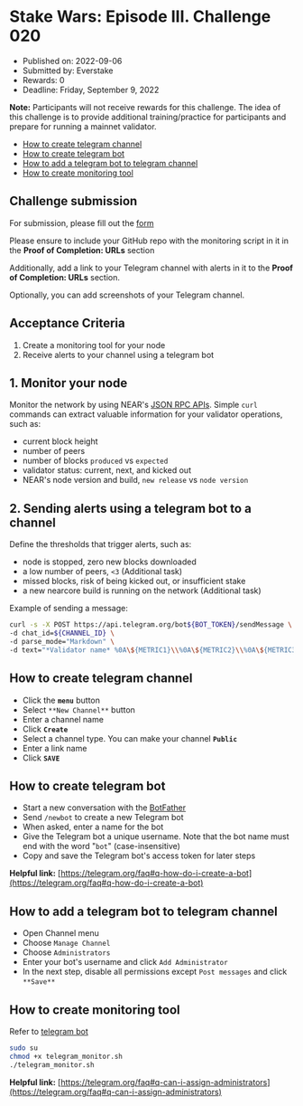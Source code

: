 # Stake Wars: Episode III. Challenge 020

- Published on: 2022-09-06
- Submitted by: Everstake
- Rewards: 0
- Deadline: Friday, September 9, 2022

**Note:** Participants will not receive rewards for this challenge. The  idea of this challenge is to provide additional training/practice for participants and prepare for running a mainnet validator. 

* [How to create telegram channel](#how-to-create-telegram-channel)
* [How to create telegram bot](#how-to-create-telegram-bot)
* [How to add a telegram bot to telegram channel](#how-to-add-a-telegram-bot-to-telegram-channel)
* [How to create monitoring tool](#How-to-create-monitoring-tool)


## Challenge submission

For submission, please fill out the [form](https://forms.gle/1MS9Jvhvq9YWbbwk7)

Please ensure to include your GitHub repo with the monitoring script in it in the **Proof of Completion: URLs** section 

Additionally, add a link to your Telegram channel with alerts in it to the **Proof of Completion: URLs** section. 

Optionally, you can add screenshots of your Telegram channel. 

## Acceptance Criteria

1. Create a monitoring tool for your node
2. Receive alerts to your channel using a telegram bot 

## 1. Monitor your node

Monitor the network by using NEAR's [JSON RPC APIs](https://docs.near.org/docs/interaction/rpc). Simple `curl` commands can extract valuable information for your validator operations, such as:

- current block height
- number of peers
- number of blocks `produced` vs `expected`
- validator status: current, next, and kicked out
- NEAR's node version and build, `new release` vs `node version`

## 2. Sending alerts using a telegram bot to a channel

Define the thresholds that trigger alerts, such as:

- node is stopped, zero new blocks downloaded
- a low number of peers, `<3`  (Additional task)
- missed blocks, risk of being kicked out, or insufficient stake
- a new nearcore build is running on the network (Additional task)

Example of sending a message:

```bash
curl -s -X POST https://api.telegram.org/bot${BOT_TOKEN}/sendMessage \
-d chat_id=${CHANNEL_ID} \
-d parse_mode="Markdown" \
-d text="*Validator name* %0A\${METRIC1}\\%0A\${METRIC2}\\%0A\${METRIC3}\\"
```

## How to create telegram channel

- Click the **`menu`** button
- Select `**New Channel**` button
- Enter a channel name
- Click **`Create`**
- Select a channel type. You can make your channel **`Public`**
- Enter a link name
- Click **`SAVE`**

## How to create telegram bot

- Start a new conversation with the [BotFather](https://telegram.me/botfather)
- Send `/newbot` to create a new Telegram bot
- When asked, enter a name for the bot
- Give the Telegram bot a unique username. Note that the bot name must end with the word "`bot`" (case-insensitive)
- Copy and save the Telegram bot's access token for later steps

**Helpful link:**
[https://telegram.org/faq#q-how-do-i-create-a-bot](https://telegram.org/faq#q-how-do-i-create-a-bot)

## How to add a telegram bot to telegram channel

- Open Channel menu
- Choose `Manage Channel`
- Choose `Administrators`
- Enter your bot's username and click `Add Administrator`
- In the next step, disable all permissions except `Post messages` and click `**Save**`

## How to create monitoring tool
Refer to [telegram bot](https://github.com/aquariusluo/Stakewars-III/blob/main/challenges/telegram_monitor.sh)
```bash
sudo su
chmod +x telegram_monitor.sh
./telegram_monitor.sh
```

**Helpful link:**
[https://telegram.org/faq#q-can-i-assign-administrators](https://telegram.org/faq#q-can-i-assign-administrators)

